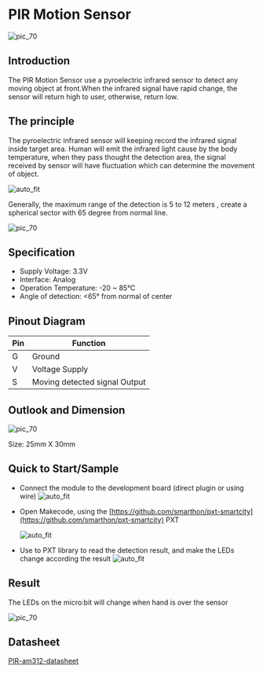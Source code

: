 # PIR Motion Sensor

![pic_70](images/Motion_Sensor_0.jpg)
## Introduction
The PIR Motion Sensor use a pyroelectric infrared sensor to detect any moving object at front.When the infrared signal have rapid change, the sensor will return high to user, otherwise, return low.
<P>

## The principle
The pyroelectric infrared sensor will keeping record the infrared signal inside target area. Human will emit the infrared light cause by the body temperature, when they pass thought the detection area, the signal received by sensor will have fluctuation which can determine the movement of object. <P>
![auto_fit](images/Motion_Sensor_1.png)

Generally, the maximum range of the detection is 5 to 12 meters , create a spherical sector with 65 degree from normal line. <P>
![pic_70](images/Motion_Sensor_2.png)


## Specification 
* Supply Voltage: 3.3V
* Interface: Analog
* Operation Temperature: -20 ~ 85°C
* Angle of detection: <65° from normal of center 



## Pinout Diagram

|Pin|Function|
|--|--|
|G|Ground|
|V|Voltage Supply|
|S|Moving detected signal Output|

## Outlook and Dimension
![pic_70](images/Motion_Sensor_3.png)

Size: 25mm X 30mm

## Quick to Start/Sample

* Connect the module to the development board (direct plugin or using wire)
![auto_fit](images/Motion_Sensor_4.png)<P>

* Open Makecode, using the [https://github.com/smarthon/pxt-smartcity](https://github.com/smarthon/pxt-smartcity) PXT <P>
![auto_fit](images/Motion_Sensor_5.png)<P>

* Use to PXT library to read the detection result, and make the LEDs change according the result
![auto_fit](images/Motion_Sensor_6.png)

## Result

The LEDs on the micro:bit will change when hand is over the sensor

![pic_70](images/Motion_Sensor_7.jpg)


## Datasheet

[PIR-am312-datasheet](http://www.image.micros.com.pl/_dane_techniczne_auto/cz%20am312.pdf)
